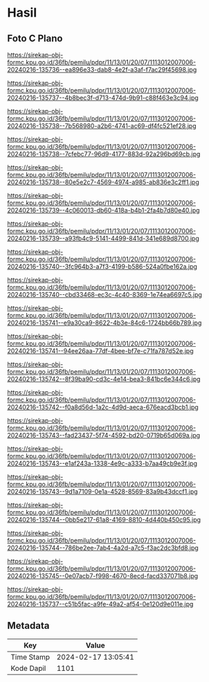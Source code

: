 # Hasil

## Foto C Plano

https://sirekap-obj-formc.kpu.go.id/36fb/pemilu/pdpr/11/13/01/20/07/1113012007006-20240216-135736--ea896e33-dab8-4e2f-a3af-f7ac29f45698.jpg

https://sirekap-obj-formc.kpu.go.id/36fb/pemilu/pdpr/11/13/01/20/07/1113012007006-20240216-135737--4b8bec3f-d713-474d-9b91-c88f463e3c94.jpg

https://sirekap-obj-formc.kpu.go.id/36fb/pemilu/pdpr/11/13/01/20/07/1113012007006-20240216-135738--7b568980-a2b6-4741-ac69-df4fc521ef28.jpg

https://sirekap-obj-formc.kpu.go.id/36fb/pemilu/pdpr/11/13/01/20/07/1113012007006-20240216-135738--7cfebc77-96d9-4177-883d-92a296bd69cb.jpg

https://sirekap-obj-formc.kpu.go.id/36fb/pemilu/pdpr/11/13/01/20/07/1113012007006-20240216-135738--80e5e2c7-4569-4974-a985-ab836e3c2ff1.jpg

https://sirekap-obj-formc.kpu.go.id/36fb/pemilu/pdpr/11/13/01/20/07/1113012007006-20240216-135739--4c060013-db60-418a-b4b1-2fa4b7d80e40.jpg

https://sirekap-obj-formc.kpu.go.id/36fb/pemilu/pdpr/11/13/01/20/07/1113012007006-20240216-135739--a93fb4c9-5141-4499-841d-341e689d8700.jpg

https://sirekap-obj-formc.kpu.go.id/36fb/pemilu/pdpr/11/13/01/20/07/1113012007006-20240216-135740--3fc964b3-a7f3-4199-b586-524a0fbe162a.jpg

https://sirekap-obj-formc.kpu.go.id/36fb/pemilu/pdpr/11/13/01/20/07/1113012007006-20240216-135740--cbd33468-ec3c-4c40-8369-1e74ea6697c5.jpg

https://sirekap-obj-formc.kpu.go.id/36fb/pemilu/pdpr/11/13/01/20/07/1113012007006-20240216-135741--e9a30ca9-8622-4b3e-84c6-1724bb66b789.jpg

https://sirekap-obj-formc.kpu.go.id/36fb/pemilu/pdpr/11/13/01/20/07/1113012007006-20240216-135741--94ee26aa-77df-4bee-bf7e-c71fa787d52e.jpg

https://sirekap-obj-formc.kpu.go.id/36fb/pemilu/pdpr/11/13/01/20/07/1113012007006-20240216-135742--8f39ba90-cd3c-4e14-bea3-841bc6e344c6.jpg

https://sirekap-obj-formc.kpu.go.id/36fb/pemilu/pdpr/11/13/01/20/07/1113012007006-20240216-135742--f0a8d56d-1a2c-4d9d-aeca-676eacd3bcb1.jpg

https://sirekap-obj-formc.kpu.go.id/36fb/pemilu/pdpr/11/13/01/20/07/1113012007006-20240216-135743--fad23437-5f74-4592-bd20-0719b65d069a.jpg

https://sirekap-obj-formc.kpu.go.id/36fb/pemilu/pdpr/11/13/01/20/07/1113012007006-20240216-135743--e1af243a-1338-4e9c-a333-b7aa49cb9e3f.jpg

https://sirekap-obj-formc.kpu.go.id/36fb/pemilu/pdpr/11/13/01/20/07/1113012007006-20240216-135743--9d1a7109-0e1a-4528-8569-83a9b43dccf1.jpg

https://sirekap-obj-formc.kpu.go.id/36fb/pemilu/pdpr/11/13/01/20/07/1113012007006-20240216-135744--0bb5e217-61a8-4169-8810-4d440b450c95.jpg

https://sirekap-obj-formc.kpu.go.id/36fb/pemilu/pdpr/11/13/01/20/07/1113012007006-20240216-135744--786be2ee-7ab4-4a2d-a7c5-f3ac2dc3bfd8.jpg

https://sirekap-obj-formc.kpu.go.id/36fb/pemilu/pdpr/11/13/01/20/07/1113012007006-20240216-135745--0e07acb7-f998-4670-8ecd-facd337071b8.jpg

https://sirekap-obj-formc.kpu.go.id/36fb/pemilu/pdpr/11/13/01/20/07/1113012007006-20240216-135737--c51b5fac-a9fe-49a2-af54-0e120d9e011e.jpg


## Metadata

| Key        | Value               |
| ---------- | ------------------- |
| Time Stamp | 2024-02-17 13:05:41 |
| Kode Dapil | 1101                |




